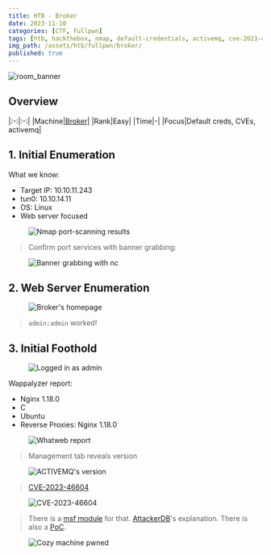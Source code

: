 ```yaml
---
title: HTB - Broker
date: 2023-11-10
categories: [CTF, Fullpwn]
tags: [htb, hackthebox, nmap, default-credentials, activemq, cve-2023-46604, metasploit]
img_path: /assets/htb/fullpwn/broker/
published: true
---
```


![room_banner](machine_banner.png)

## Overview

|:-:|:-:|
|Machine|[Broker](https://app.hackthebox.com/machines/578)|
|Rank|Easy|
|Time|-|
|Focus|Default creds, CVEs, activemq|

## 1. Initial Enumeration

What we know:
- Target IP: 10.10.11.243
- tun0: 10.10.14.11
- OS: Linux
- Web server focused

<figure>
    <img src="nmap-common.png"
    alt="Nmap port-scanning results" >
</figure>

> Confirm port services with banner grabbing:

<figure>
    <img src="banner_grabbing.png"
    alt="Banner grabbing with nc" >
</figure>

## 2. Web Server Enumeration

<figure>
    <img src="homepage.png"
    alt="Broker's homepage" >
</figure>

> `admin:admin` worked!

## 3. Initial Foothold

<figure>
    <img src="admin_panel.png"
    alt="Logged in as admin" >
</figure>

Wappalyzer report:
- Nginx 1.18.0
- C
- Ubuntu
- Reverse Proxies: Nginx 1.18.0

<figure>
    <img src="whatweb.png"
    alt="Whatweb report" >
</figure>

> Management tab reveals version

<figure>
    <img src="activemq_version.png"
    alt="ACTIVEMQ's version" >
</figure>

> [CVE-2023-46604](https://nvd.nist.gov/vuln/detail/CVE-2023-46604)

<figure>
    <img src="cve.png"
    alt="CVE-2023-46604" >
</figure>

> There is a [msf module](https://www.rapid7.com/db/modules/exploit/multi/misc/apache_activemq_rce_cve_2023_46604/) for that. [AttackerDB](https://attackerkb.com/topics/IHsgZDE3tS/cve-2023-46604/rapid7-analysis)'s explanation. There is also a [PoC](https://github.com/SaumyajeetDas/CVE-2023-46604-RCE-Reverse-Shell-Apache-ActiveMQ).

<figure>
    <img src="broker_pwned.png"
    alt="Cozy machine pwned" >
</figure>